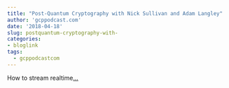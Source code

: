```yaml
---
title: "Post-Quantum Cryptography with Nick Sullivan and Adam Langley"
author: 'gcppodcast.com'
date: '2018-04-18'
slug: postquantum-cryptography-with-
categories:
- bloglink
tags:
  - gcppodcastcom
---
```


How to stream realtime[... <i class="fas fa-external-link-alt"></i>](https://www.gcppodcast.com/post/episode-123-post-quantum-cryptography-with-nick-sullivan-and-adam-langley/)

